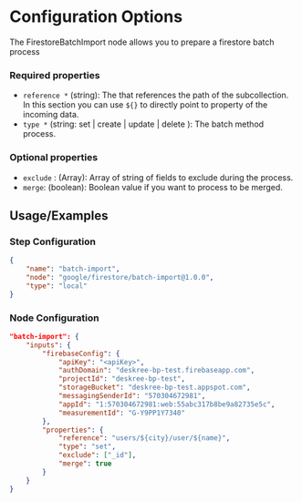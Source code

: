 # Configuration Options
The FirestoreBatchImport node allows you to prepare a firestore batch process

### Required properties
- `reference *` (string): The that references the path of the subcollection. In this section you can use `${}` to directly point to property of the incoming data.
- `type *` (string: set | create | update | delete ): The batch method process.

### Optional properties
- `exclude` : (Array<strings>): Array of string of fields to exclude during the process.
- `merge`: (boolean): Boolean value if you want to process to be merged.

## Usage/Examples
### Step Configuration

```json
{
    "name": "batch-import",
    "node": "google/firestore/batch-import@1.0.0",
    "type": "local"
}
```

### Node Configuration

```json
"batch-import": {
    "inputs": {
        "firebaseConfig": {
            "apiKey": "<apiKey>",
            "authDomain": "deskree-bp-test.firebaseapp.com",
            "projectId": "deskree-bp-test",
            "storageBucket": "deskree-bp-test.appspot.com",
            "messagingSenderId": "570304672981",
            "appId": "1:570304672981:web:55abc317b8be9a82735e5c",
            "measurementId": "G-Y9PP1Y7340"
        },
        "properties": {
            "reference": "users/${city}/user/${name}",
            "type": "set",
            "exclude": ["_id"],
            "merge": true
        }
    }
}
```

